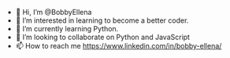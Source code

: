 - 👋 Hi, I’m @BobbyEllena
- 👀 I’m interested in learning to become a better coder.
- 🌱 I’m currently learning Python.
- 💞️ I’m looking to collaborate on Python and JavaScript
- 📫 How to reach me https://www.linkedin.com/in/bobby-ellena/
<!---
BobbyEllena/BobbyEllena is a ✨ special ✨ repository because its `README.md` (this file) appears on your GitHub profile.
You can click the Preview link to take a look at your changes.
--->
